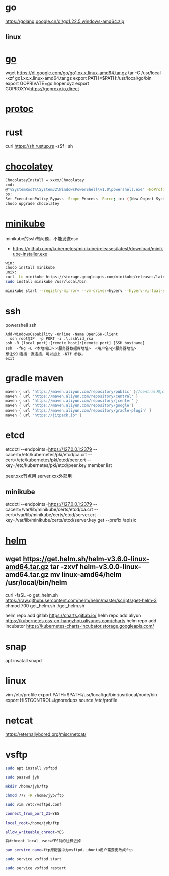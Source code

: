 # go
https://golang.google.cn/dl/go1.22.5.windows-amd64.zip
## linux
# [go](https://golang.google.cn/doc/)
wget https://dl.google.com/go/go1.xx.x.linux-amd64.tar.gz
tar -C /usr/local -xzf go1.xx.x.linux-amd64.tar.gz
export PATH=$PATH:/usr/local/go/bin
export GOPRIVATE=go.hoper.xyz
export GOPROXY=https://goproxy.io,direct

# [protoc](https://github.com/protocolbuffers/protobuf/releases)


# rust
curl https://sh.rustup.rs -sSf | sh

# [chocolatey](https://chocolatey.org)
```bash
ChocolateyInstall = xxxx/Chocolatey
cmd:
@"%SystemRoot%\System32\WindowsPowerShell\v1.0\powershell.exe" -NoProfile -InputFormat None -ExecutionPolicy Bypass -Command "iex ((New-Object System.Net.WebClient).DownloadString('https://chocolatey.org/install.ps1'))" && SET "PATH=%PATH%;%ALLUSERSPROFILE%\chocolatey\bin"
ps:
Set-ExecutionPolicy Bypass -Scope Process -Force; iex ((New-Object System.Net.WebClient).DownloadString('https://chocolatey.org/install.ps1'))
choco upgrade chocolatey
```


# [minikube](https://kubernetes.io/docs/tasks/tools/install-kubectl/)
minikube的ssh有问题，不能发送esc
- https://github.com/kubernetes/minikube/releases/latest/download/minikube-installer.exe
```bash
win:
choco install minikube
unix:
curl -Lo minikube https://storage.googleapis.com/minikube/releases/latest/minikube-linux-amd64 && chmod +x minikube
sudo install minikube /usr/local/bin

minikube start --registry-mirror= --vm-driver=hyperv --hyperv-virtual-switch "Default Switch"
```


# ssh

powershell ssh
```
Add-WindowsCapability -Online -Name OpenSSH-Client
  ssh root@IP  -p PORT -i .\.ssh\id_rsa
ssh -R [local port]:[remote host]:[remote port] [SSH hostname]
ssh  -fNg -L <本地端口>:<服务器数据库地址>  <用户名>@<服务器地址>
想让SSH连接一直连接，可以加上 -NTf 参数。
exit
```


# gradle maven
```groovy
maven { url 'https://maven.aliyun.com/repository/public' }//central和jcenter的聚合
maven { url 'https://maven.aliyun.com/repository/central' }
maven { url 'https://maven.aliyun.com/repository/jcenter' }
maven { url 'https://maven.aliyun.com/repository/google'}
maven { url 'https://maven.aliyun.com/repository/gradle-plugin' }
maven { url "https://jitpack.io" }
```

# etcd
etcdctl --endpoints=https://127.0.0.1:2379 --cacert=/etc/kubernetes/pki/etcd/ca.crt --cert=/etc/kubernetes/pki/etcd/peer.crt --key=/etc/kubernetes/pki/etcd/peer.key member list

peer.xxx节点用 server.xxx外部用
## minikube
etcdctl --endpoints=https://127.0.0.1:2379 --cacert=/var/lib/minikube/certs/etcd/ca.crt --cert=/var/lib/minikube/certs/etcd/server.crt --key=/var/lib/minikube/certs/etcd/server.key get --prefix /apisix

# [helm](https://helm.sh/)
wget https://get.helm.sh/helm-v3.6.0-linux-amd64.tar.gz
tar -zxvf helm-v3.0.0-linux-amd64.tar.gz
mv linux-amd64/helm /usr/local/bin/helm
---------------------------------------
curl -fsSL -o get_helm.sh https://raw.githubusercontent.com/helm/helm/master/scripts/get-helm-3
chmod 700 get_helm.sh
./get_helm.sh

helm repo add gitlab https://charts.gitlab.io/
helm repo add aliyun https://kubernetes.oss-cn-hangzhou.aliyuncs.com/charts
helm repo add incubator https://kubernetes-charts-incubator.storage.googleapis.com/


# snap

apt insatall snapd

# linux
vim /etc/profile
export PATH=$PATH:/usr/local/go/bin:/usr/local/node/bin
export HISTCONTROL=ignoredups
source /etc/profile

# netcat
https://eternallybored.org/misc/netcat/


# vsftp 

```bash
sudo apt install vsftpd

sudo passwd jyb

mkdir /home/jyb/ftp

chmod 777 -R /home/jyb/ftp

sudo vim /etc/vsftpd.conf

connect_from_port_21=YES

local_root=/home/jyb/ftp

allow_writeable_chroot=YES

将#chroot_local_user=YES前的注释去掉

pam_service_name=ftp原配置中为vsftpd，ubuntu用户需要更改成ftp

sudo service vsftpd start

sudo service vsftpd restart

```
